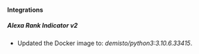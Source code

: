 #### Integrations
##### Alexa Rank Indicator v2
- Updated the Docker image to: *demisto/python3:3.10.6.33415*.
